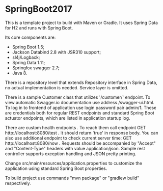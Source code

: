 # SpringBoot2017

This is a template project to build with Maven or Gradle. It uses Spring Data for H2 and runs with Spring Boot.

Its core components are:
- Spring Boot 1.5;
- Jackson Databind 2.8 with JSR310 support;
- sl4j/Logback;
- Spring Data 1.11;
- Springfox swagger 2.7;
- Java 8.

There is a repository level that extends Repository interface in Spring Data, no actual implementation is needed. Service layer is omitted. 

There is a sample Customer class that utilizes '/customer/' endpoint. To view automatic Swagger.io documentation use address /swagger-ui.html.
To log in to frontend of application use login password pair admin/1. These are credentials both for regular REST endpoints and standard Spring Boot actuator endpoints, which are listed in application startup log.

There are custom health endpoints . To reach them call endpoint GET http://localhost:8080/test . It should return 'true' in response body. You can also use additional endpoint to check current server time: GET http://localhost:8080/now . Requests should be accompanied by "Accept" and "Content-Type" headers with value application/json.
Sample rest controller supports exception handling and JSON pretty printing. 

Change src/main/resources/application.properties to customize the application using standard Spring Boot properties.

To build project use commands "mvn package" or "gradlew build" respectively.
